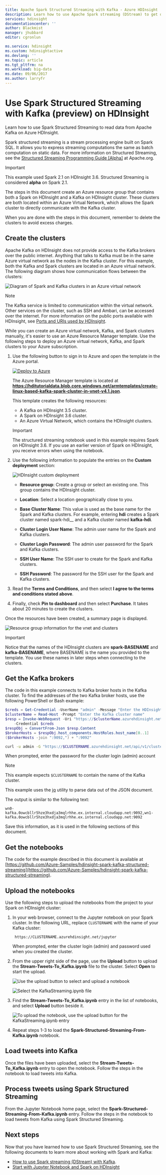 ```yaml
---
title: Apache Spark Structured Streaming with Kafka - Azure HDInsight | Microsoft Docs
description: Learn how to use Apache Spark streaming (DStream) to get data into or out of Apache Kafka. In this example, you stream data using a Jupyter notebook from Spark on HDInsight.
services: hdinsight
documentationcenter: ''
author: Blackmist
manager: jhubbard
editor: cgronlun

ms.service: hdinsight
ms.custom: hdinsightactive
ms.devlang: ''
ms.topic: article
ms.tgt_pltfrm: na
ms.workload: big-data
ms.date: 09/06/2017
ms.author: larryfr
---
```

# Use Spark Structured Streaming with Kafka (preview) on HDInsight

Learn how to use Spark Structured Streaming to read data from Apache Kafka on Azure HDInsight.

Spark structured streaming is a stream processing engine built on Spark SQL. It allows you to express streaming computations the same as batch computation on static data. For more information on Structured Streaming, see the [Structured Streaming Programming Guide [Alpha]](http://spark.apache.org/docs/2.1.0/structured-streaming-programming-guide.html) at Apache.org.

> [!IMPORTANT]
> This example used Spark 2.1 on HDInsight 3.6. Structured Streaming is considered __alpha__ on Spark 2.1.
>
> The steps in this document create an Azure resource group that contains both a Spark on HDInsight and a Kafka on HDInsight cluster. These clusters are both located within an Azure Virtual Network, which allows the Spark cluster to directly communicate with the Kafka cluster.
>
> When you are done with the steps in this document, remember to delete the clusters to avoid excess charges.

## Create the clusters

Apache Kafka on HDInsight does not provide access to the Kafka brokers over the public internet. Anything that talks to Kafka must be in the same Azure virtual network as the nodes in the Kafka cluster. For this example, both the Kafka and Spark clusters are located in an Azure virtual network. The following diagram shows how communication flows between the clusters:

![Diagram of Spark and Kafka clusters in an Azure virtual network](./media/hdinsight-apache-spark-with-kafka/spark-kafka-vnet.png)

> [!NOTE]
> The Kafka service is limited to communication within the virtual network. Other services on the cluster, such as SSH and Ambari, can be accessed over the internet. For more information on the public ports available with HDInsight, see [Ports and URIs used by HDInsight](hdinsight-hadoop-port-settings-for-services.md).

While you can create an Azure virtual network, Kafka, and Spark clusters manually, it's easier to use an Azure Resource Manager template. Use the following steps to deploy an Azure virtual network, Kafka, and Spark clusters to your Azure subscription.

1. Use the following button to sign in to Azure and open the template in the Azure portal.
    
    <a href="https://portal.azure.com/#create/Microsoft.Template/uri/https%3A%2F%2Fhditutorialdata.blob.core.windows.net%2Farmtemplates%2Fcreate-linux-based-kafka-spark-cluster-in-vnet-v4.1.json" target="_blank"><img src="./media/hdinsight-apache-spark-with-kafka/deploy-to-azure.png" alt="Deploy to Azure"></a>
    
    The Azure Resource Manager template is located at **https://hditutorialdata.blob.core.windows.net/armtemplates/create-linux-based-kafka-spark-cluster-in-vnet-v4.1.json**.

    This template creates the following resources:

    * A Kafka on HDInsight 3.5 cluster.
    * A Spark on HDInsight 3.6 cluster.
    * An Azure Virtual Network, which contains the HDInsight clusters.

    > [!IMPORTANT]
    > The structured streaming notebook used in this example requires Spark on HDInsight 3.6. If you use an earlier version of Spark on HDInsight, you receive errors when using the notebook.

2. Use the following information to populate the entries on the **Custom deployment** section:
   
    ![HDInsight custom deployment](./media/hdinsight-apache-spark-with-kafka/parameters.png)
   
    * **Resource group**: Create a group or select an existing one. This group contains the HDInsight cluster.

    * **Location**: Select a location geographically close to you.

    * **Base Cluster Name**: This value is used as the base name for the Spark and Kafka clusters. For example, entering **hdi** creates a Spark cluster named spark-hdi__ and a Kafka cluster named **kafka-hdi**.

    * **Cluster Login User Name**: The admin user name for the Spark and Kafka clusters.

    * **Cluster Login Password**: The admin user password for the Spark and Kafka clusters.

    * **SSH User Name**: The SSH user to create for the Spark and Kafka clusters.

    * **SSH Password**: The password for the SSH user for the Spark and Kafka clusters.

3. Read the **Terms and Conditions**, and then select **I agree to the terms and conditions stated above**.

4. Finally, check **Pin to dashboard** and then select **Purchase**. It takes about 20 minutes to create the clusters.

Once the resources have been created, a summary page is displayed.

![Resource group information for the vnet and clusters](./media/hdinsight-apache-spark-with-kafka/groupblade.png)

> [!IMPORTANT]
> Notice that the names of the HDInsight clusters are **spark-BASENAME** and **kafka-BASENAME**, where BASENAME is the name you provided to the template. You use these names in later steps when connecting to the clusters.

## Get the Kafka brokers

The code in this example connects to Kafka broker hosts in the Kafka cluster. To find the addresses of the two Kafka broker hosts, use the following PowerShell or Bash example:

```powershell
$creds = Get-Credential -UserName "admin" -Message "Enter the HDInsight login"
$clusterName = Read-Host -Prompt "Enter the Kafka cluster name"
$resp = Invoke-WebRequest -Uri "https://$clusterName.azurehdinsight.net/api/v1/clusters/$clusterName/services/KAFKA/components/KAFKA_BROKER" `
    -Credential $creds
$respObj = ConvertFrom-Json $resp.Content
$brokerHosts = $respObj.host_components.HostRoles.host_name[0..1]
($brokerHosts -join ":9092,") + ":9092"
```

```bash
curl -u admin -G "https://$CLUSTERNAME.azurehdinsight.net/api/v1/clusters/$CLUSTERNAME/services/KAFKA/components/KAFKA_BROKER" | jq -r '["\(.host_components[].HostRoles.host_name):9092"] | join(",")' | cut -d',' -f1,2
```

When prompted, enter the password for the cluster login (admin) account

> [!NOTE]
> This example expects `$CLUSTERNAME` to contain the name of the Kafka cluster.
>
> This example uses the [jq](https://stedolan.github.io/jq/) utility to parse data out of the JSON document.

The output is similar to the following text:

`wn0-kafka.0owcbllr5hze3hxdja3mqlrhhe.ex.internal.cloudapp.net:9092,wn1-kafka.0owcbllr5hze3hxdja3mqlrhhe.ex.internal.cloudapp.net:9092`

Save this information, as it is used in the following sections of this document.

## Get the notebooks

The code for the example described in this document is available at [https://github.com/Azure-Samples/hdinsight-spark-kafka-structured-streaming](https://github.com/Azure-Samples/hdinsight-spark-kafka-structured-streaming).

## Upload the notebooks

Use the following steps to upload the notebooks from the project to your Spark on HDInsight cluster:

1. In your web browser, connect to the Jupyter notebook on your Spark cluster. In the following URL, replace `CLUSTERNAME` with the name of your Kafka cluster:

        https://CLUSTERNAME.azurehdinsight.net/jupyter

    When prompted, enter the cluster login (admin) and password used when you created the cluster.

2. From the upper right side of the page, use the __Upload__ button to upload the __Stream-Tweets-To_Kafka.ipynb__ file to the cluster. Select __Open__ to start the upload.

    ![Use the upload button to select and upload a notebook](./media/hdinsight-apache-kafka-spark-structured-streaming/upload-button.png)

    ![Select the KafkaStreaming.ipynb file](./media/hdinsight-apache-kafka-spark-structured-streaming/select-notebook.png)

3. Find the __Stream-Tweets-To_Kafka.ipynb__ entry in the list of notebooks, and select __Upload__ button beside it.

    ![To upload the notebook, use the upload button for the KafkaStreaming.ipynb entry](./media/hdinsight-apache-kafka-spark-structured-streaming/upload-notebook.png)

4. Repeat steps 1-3 to load the __Spark-Structured-Streaming-From-Kafka.ipynb__ notebook.

## Load tweets into Kafka

Once the files have been uploaded, select the __Stream-Tweets-To_Kafka.ipynb__ entry to open the notebook. Follow the steps in the notebook to load tweets into Kafka.

## Process tweets using Spark Structured Streaming

From the Jupyter Notebook home page, select the __Spark-Structured-Streaming-From-Kafka.ipynb__ entry. Follow the steps in the notebook to load tweets from Kafka using Spark Structured Streaming.

## Next steps

Now that you have learned how to use Spark Structured Streaming, see the following documents to learn more about working with Spark and Kafka:

* [How to use Spark streaming (DStream) with Kafka](hdinsight-apache-spark-with-kafka.md).
* [Start with Jupyter Notebook and Spark on HDInsight](hdinsight-apache-spark-jupyter-spark-sql.md)